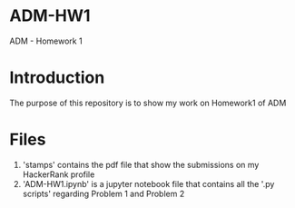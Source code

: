 # ADM-HW1
ADM - Homework 1

# Introduction
The purpose of this repository is to show my work on Homework1 of ADM

# Files
1. 'stamps' contains the pdf file that show the submissions on my HackerRank profile
2. 'ADM-HW1.ipynb' is a jupyter notebook file that contains all the '.py scripts' regarding Problem 1 and Problem 2
   
